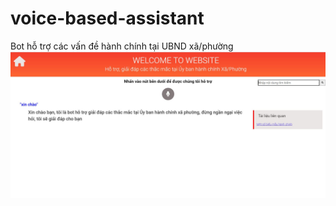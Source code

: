 ﻿# voice-based-assistant
Bot hỗ trợ các vấn đề hành chính tại UBND xã/phường
![Alt text](./results/UI_Bot.JPG?raw=true "Title")
